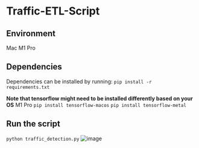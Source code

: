 # Traffic-ETL-Script

## Environment
Mac M1 Pro

## Dependencies
Dependencies can be installed by running:
`pip install -r requirements.txt`

**Note that tensorflow might need to be installed differently based on your OS**
M1 Pro
`pip install tensorflow-macos`
`pip install tensorflow-metal`

## Run the script
`python traffic_detection.py`
![image](https://user-images.githubusercontent.com/83289340/223382779-7f656eaa-9249-4976-bc63-da305035a3f1.png)
